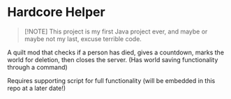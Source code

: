 # Hardcore Helper

> \[!NOTE\]
> This project is my first Java project ever, and maybe or maybe not my last, excuse terrible code.

A quilt mod that checks if a person has died, gives a countdown, marks the world for deletion, then closes the server. (Has world saving functionality through a command)

Requires supporting script for full functionality (will be embedded in this repo at a later date!)
